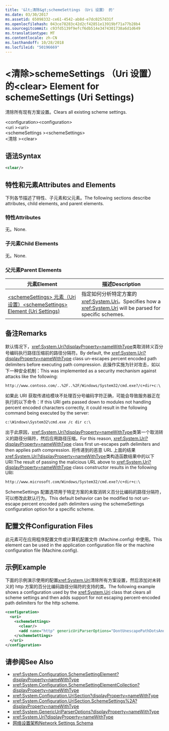 ```yaml
---
title: '&lt;清除&gt;schemeSettings （Uri 设置） 的'
ms.date: 03/30/2017
ms.assetid: 65098332-ce61-4542-ab8d-e7dc0257d31f
ms.openlocfilehash: 043ce78283c42d2cf42851e13919bf71a77b28b4
ms.sourcegitcommit: c93fd5139f9efcf6db514e3474301738a6d1d649
ms.translationtype: MT
ms.contentlocale: zh-CN
ms.lasthandoff: 10/28/2018
ms.locfileid: "50196669"
---
```

# <a name="ltcleargt-element-for-schemesettings-uri-settings"></a><span data-ttu-id="747f0-102">&lt;清除&gt;schemeSettings （Uri 设置） 的</span><span class="sxs-lookup"><span data-stu-id="747f0-102">&lt;clear&gt; Element for schemeSettings (Uri Settings)</span></span>
<span data-ttu-id="747f0-103">清除所有现有方案设置。</span><span class="sxs-lookup"><span data-stu-id="747f0-103">Clears all existing scheme settings.</span></span>  
  
 <span data-ttu-id="747f0-104">\<configuration></span><span class="sxs-lookup"><span data-stu-id="747f0-104">\<configuration></span></span>  
<span data-ttu-id="747f0-105">\<uri ></span><span class="sxs-lookup"><span data-stu-id="747f0-105">\<uri></span></span>  
<span data-ttu-id="747f0-106">\<schemeSettings ></span><span class="sxs-lookup"><span data-stu-id="747f0-106">\<schemeSettings></span></span>  
<span data-ttu-id="747f0-107">\<清除 ></span><span class="sxs-lookup"><span data-stu-id="747f0-107">\<clear></span></span>  
  
## <a name="syntax"></a><span data-ttu-id="747f0-108">语法</span><span class="sxs-lookup"><span data-stu-id="747f0-108">Syntax</span></span>  
  
```xml  
<clear/>  
```  
  
## <a name="attributes-and-elements"></a><span data-ttu-id="747f0-109">特性和元素</span><span class="sxs-lookup"><span data-stu-id="747f0-109">Attributes and Elements</span></span>  
 <span data-ttu-id="747f0-110">下列各节描述了特性、子元素和父元素。</span><span class="sxs-lookup"><span data-stu-id="747f0-110">The following sections describe attributes, child elements, and parent elements.</span></span>  
  
### <a name="attributes"></a><span data-ttu-id="747f0-111">特性</span><span class="sxs-lookup"><span data-stu-id="747f0-111">Attributes</span></span>  
 <span data-ttu-id="747f0-112">无。</span><span class="sxs-lookup"><span data-stu-id="747f0-112">None.</span></span>  
  
### <a name="child-elements"></a><span data-ttu-id="747f0-113">子元素</span><span class="sxs-lookup"><span data-stu-id="747f0-113">Child Elements</span></span>  
 <span data-ttu-id="747f0-114">无。</span><span class="sxs-lookup"><span data-stu-id="747f0-114">None.</span></span>  
  
### <a name="parent-elements"></a><span data-ttu-id="747f0-115">父元素</span><span class="sxs-lookup"><span data-stu-id="747f0-115">Parent Elements</span></span>  
  
|<span data-ttu-id="747f0-116">元素</span><span class="sxs-lookup"><span data-stu-id="747f0-116">Element</span></span>|<span data-ttu-id="747f0-117">描述</span><span class="sxs-lookup"><span data-stu-id="747f0-117">Description</span></span>|  
|-------------|-----------------|  
|[<span data-ttu-id="747f0-118">\<schemeSettings> 元素（Uri 设置）</span><span class="sxs-lookup"><span data-stu-id="747f0-118">\<schemeSettings> Element (Uri Settings)</span></span>](../../../../../docs/framework/configure-apps/file-schema/network/schemesettings-element-uri-settings.md)|<span data-ttu-id="747f0-119">指定如何分析特定方案的 <xref:System.Uri>。</span><span class="sxs-lookup"><span data-stu-id="747f0-119">Specifies how a <xref:System.Uri> will be parsed for specific schemes.</span></span>|  
  
## <a name="remarks"></a><span data-ttu-id="747f0-120">备注</span><span class="sxs-lookup"><span data-stu-id="747f0-120">Remarks</span></span>  
 <span data-ttu-id="747f0-121">默认情况下，<xref:System.Uri?displayProperty=nameWithType>类取消转义百分号编码执行路径压缩前的路径分隔符。</span><span class="sxs-lookup"><span data-stu-id="747f0-121">By default, the <xref:System.Uri?displayProperty=nameWithType> class un-escapes percent encoded path delimiters before executing path compression.</span></span> <span data-ttu-id="747f0-122">此操作实施为针对攻击，如以下一种安全机制：</span><span class="sxs-lookup"><span data-stu-id="747f0-122">This was implemented as a security mechanism against attacks like the following:</span></span>  
  
 `http://www.contoso.com/..%2F..%2F/Windows/System32/cmd.exe?/c+dir+c:\`  
  
 <span data-ttu-id="747f0-123">如果此 URI 获取传递给模块不处理百分号编码字符正确，可能会导致服务器正在执行的以下命令：</span><span class="sxs-lookup"><span data-stu-id="747f0-123">If this URI gets passed down to modules not handling percent encoded characters correctly, it could result in the following command being executed by the server:</span></span>  
  
 `c:\Windows\System32\cmd.exe /c dir c:\`  
  
 <span data-ttu-id="747f0-124">出于此原因，<xref:System.Uri?displayProperty=nameWithType>类第一个取消转义的路径分隔符，然后应用路径压缩。</span><span class="sxs-lookup"><span data-stu-id="747f0-124">For this reason, <xref:System.Uri?displayProperty=nameWithType> class first un-escapes path delimiters and then applies path compression.</span></span> <span data-ttu-id="747f0-125">将传递到的恶意 URL 上面的结果<xref:System.Uri?displayProperty=nameWithType>类构造函数结果中的以下 URI:</span><span class="sxs-lookup"><span data-stu-id="747f0-125">The result of passing the malicious URL above to <xref:System.Uri?displayProperty=nameWithType> class constructor results in the following URI:</span></span>  
  
 `http://www.microsoft.com/Windows/System32/cmd.exe?/c+dir+c:\`  
  
 <span data-ttu-id="747f0-126">SchemeSettings 配置选项用于特定方案的未取消转义百分比编码的路径分隔符，可以修改此默认行为。</span><span class="sxs-lookup"><span data-stu-id="747f0-126">This default behavior can be modified to not un-escape percent encoded path delimiters using the schemeSettings configuration option for a specific scheme.</span></span>  
  
## <a name="configuration-files"></a><span data-ttu-id="747f0-127">配置文件</span><span class="sxs-lookup"><span data-stu-id="747f0-127">Configuration Files</span></span>  
 <span data-ttu-id="747f0-128">此元素可在应用程序配置文件或计算机配置文件 (Machine.config) 中使用。</span><span class="sxs-lookup"><span data-stu-id="747f0-128">This element can be used in the application configuration file or the machine configuration file (Machine.config).</span></span>  
  
## <a name="example"></a><span data-ttu-id="747f0-129">示例</span><span class="sxs-lookup"><span data-stu-id="747f0-129">Example</span></span>  
 <span data-ttu-id="747f0-130">下面的示例演示使用的配置<xref:System.Uri>清除所有方案设置，然后添加对未转义的 http 方案的百分比编码路径分隔符的支持的类。</span><span class="sxs-lookup"><span data-stu-id="747f0-130">The following example shows a configuration used by the <xref:System.Uri> class that clears all scheme settings and then adds support for not escaping percent-encoded path delimiters for the http scheme.</span></span>  
  
```xml  
<configuration>  
  <uri>  
    <schemeSettings>  
      <clear/>  
      <add name="http" genericUriParserOptions="DontUnescapePathDotsAndSlashes"/>  
    </schemeSettings>  
  </uri>  
</configuration>  
```  
  
## <a name="see-also"></a><span data-ttu-id="747f0-131">请参阅</span><span class="sxs-lookup"><span data-stu-id="747f0-131">See Also</span></span>  
- <xref:System.Configuration.SchemeSettingElement?displayProperty=nameWithType>  
- <xref:System.Configuration.SchemeSettingElementCollection?displayProperty=nameWithType>  
- <xref:System.Configuration.UriSection?displayProperty=nameWithType>  
- <xref:System.Configuration.UriSection.SchemeSettings%2A?displayProperty=nameWithType>  
- <xref:System.GenericUriParserOptions?displayProperty=nameWithType>  
- <xref:System.Uri?displayProperty=nameWithType>  
- [<span data-ttu-id="747f0-132">网络设置架构</span><span class="sxs-lookup"><span data-stu-id="747f0-132">Network Settings Schema</span></span>](../../../../../docs/framework/configure-apps/file-schema/network/index.md)
